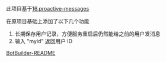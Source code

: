 此项目基于[16.proactive-messages](https://github.com/microsoft/BotBuilder-Samples/tree/main/samples/python/16.proactive-messages)

在原项目基础上添加了以下几个功能
1. 长期保存用户记录，方便服务重启后仍然能给之前的用户发消息
2. 输入 "myid" 返回用户 ID


[BotBuilder-README](https://github.com/microsoft/BotBuilder-Samples/blob/main/README.md)
